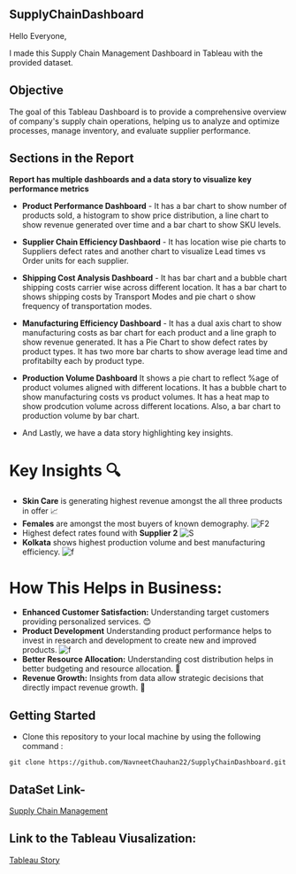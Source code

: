 ## SupplyChainDashboard

Hello Everyone, 

I made this Supply Chain Management Dashboard in Tableau with the provided dataset.

## Objective

The goal of this Tableau Dashboard is to provide a comprehensive overview of company's supply chain operations, helping us to analyze and optimize processes, manage inventory, and evaluate supplier performance.

## Sections in the Report

**Report has multiple dashboards and a data story to visualize key performance metrics**

- **Product Performance Dashboard**  - It has a bar chart to show number of products sold, a histogram to show price distribution, a line chart to show revenue generated over time and a bar chart to show SKU levels.

- **Supplier Chain Efficiency Dashbaord** - It has location wise pie charts to Suppliers defect rates and another chart to visualize Lead times vs Order units for each supplier.

- **Shipping Cost Analysis Dashboard** - It has bar chart and a bubble chart shipping costs carrier wise across different location. It has a bar chart to shows shipping costs by Transport Modes and pie chart o show frequency of transportation modes.

- **Manufacturing Efficiency Dashboard** - It has a dual axis chart to show manufacturing costs as bar chart for each product and a line graph to show revenue generated. It has a Pie Chart to show defect rates by product types. It has two more bar charts to show average lead time and profitabilty each by product type.
  
- **Production Volume Dashboard** It shows a pie chart to reflect %age of product volumes aligned with different locations. It has a bubble chart to show manufacturing costs vs product volumes. It has a heat map to show prodcution volume across different locations. Also, a bar chart to production volume by bar chart.

- And Lastly, we have a data story highlighting key insights.


# Key Insights 🔍
 - **Skin Care** is generating highest revenue amongst the all three products in offer 📈
 - **Females** are amongst the most buyers of known demography. ![F2](https://github.com/user-attachments/assets/049a65d7-9fbc-4355-9ba6-c283afd52970)
 - Highest defect rates found with **Supplier 2** ![S](https://github.com/user-attachments/assets/486b4383-2d00-4256-9b94-1ff1f5969351)
 - **Kolkata** shows highest production volume and best manufacturing efficiency. ![f](https://github.com/user-attachments/assets/853b5e63-c5e0-4741-9149-814d1dff6daf)

# How This Helps in Business:
 - **Enhanced Customer Satisfaction:** Understanding target customers providing personalized services. 😊
 - **Product Development** Understanding product performance helps to invest in research and development to create new and improved products. ![f](https://github.com/user-attachments/assets/2120c67c-cc2a-40e2-b636-37f5b9d7b50e)
 - **Better Resource Allocation:** Understanding cost distribution helps in better budgeting and resource allocation. 🧩
 - **Revenue Growth:** Insights from data allow strategic decisions that directly impact revenue growth. 💸



## Getting Started

- Clone this repository to your local machine by using the following command :
``` 
git clone https://github.com/NavneetChauhan22/SupplyChainDashboard.git
```

## DataSet Link-
[Supply Chain Management](https://github.com/NavneetChauhan22/SupplyChainDashboard/blob/main/supply_chain_data.csv)

## Link to the Tableau Viusalization:
[Tableau Story](https://public.tableau.com/app/profile/navneet.chauhan2330/viz/SupplyChainManagementDashboard_17285833259470/SupplyChainManagementStoryline?publish=yes)
